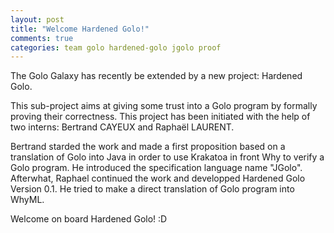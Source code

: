```yaml
---
layout: post
title: "Welcome Hardened Golo!"
comments: true
categories: team golo hardened-golo jgolo proof
---
```


The Golo Galaxy has recently be extended by a new project: Hardened Golo.

This sub-project aims at giving some trust into a Golo program by formally proving their correctness. This project has been initiated with the help of two interns: Bertrand CAYEUX and Raphaël LAURENT.

Bertrand starded the work and made a first proposition based on a translation of Golo into Java in order to use Krakatoa in front Why to verify a Golo program. He introduced the specification language name "JGolo". Afterwhat, Raphael continued the work and developped Hardened Golo Version 0.1. He tried to make a direct translation of Golo program into WhyML.

Welcome on board Hardened Golo! :D
